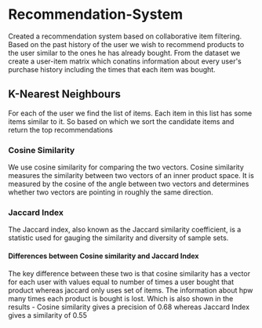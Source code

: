 # Recommendation-System
Created a recommendation system based on collaborative item filtering. Based on the past history of the user we wish to recommend products to the user similar to the ones he has already bought. From the dataset we create a user-item matrix which conatins information about every user's purchase history including the times that each item was bought.

## K-Nearest Neighbours
For each of the user we find the list of items. Each item in this list has some items similar to it. So based on which we sort the candidate items and return the top recommendations

### Cosine Similarity
We use cosine similarity for comparing the two vectors. Cosine similarity measures the similarity between two vectors of an inner product space. It is measured by the cosine of the angle between two vectors and determines whether two vectors are pointing in roughly the same direction.

### Jaccard Index
The Jaccard index, also known as the Jaccard similarity coefficient, is a statistic used for gauging the similarity and diversity of sample sets.

#### Differences between Cosine similarity and Jaccard Index
The key difference between these two is that cosine similarity has a vector for each user with values equal to number of times a user bought that product whereas jaccard only uses set of items. The information about hpw many times each product is bought is lost. Which is also shown in the results - Cosine similarity gives a precision of 0.68 whereas Jaccard Index gives a similarity of 0.55
